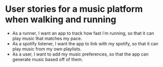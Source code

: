 # User stories for a music platform when walking and running

- As a runner, I want an app to track how fast i'm running, so that it can play music that matches my pace.
- As a spotify listener, I want the app to link with my spotify, so that it can play music from my own playlists.
- As a user, I want to add my music preferences, so that the app can generate music based off of them.